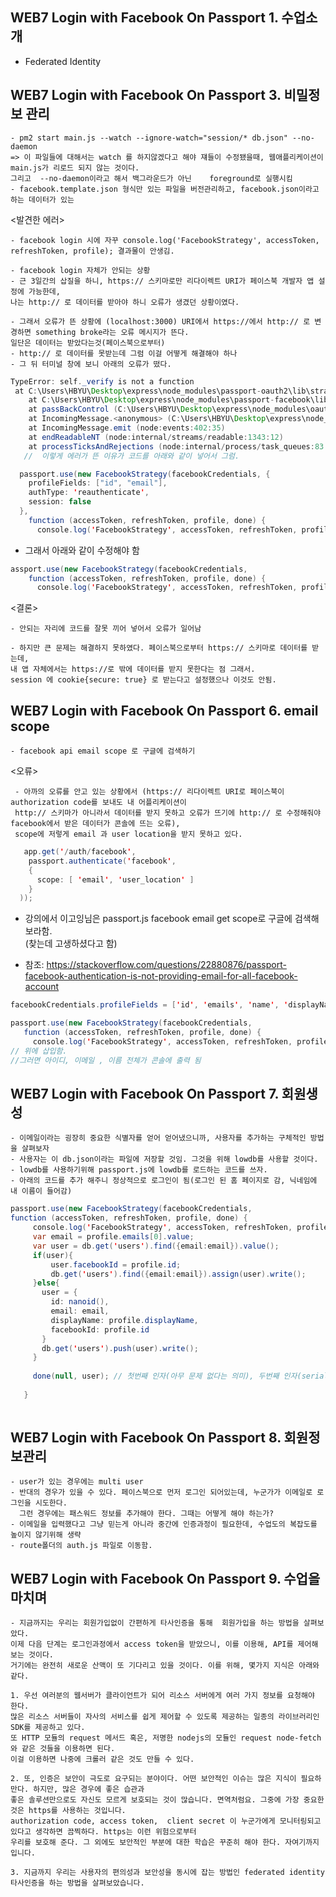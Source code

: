 

## WEB7 Login with Facebook On Passport 1. 수업소개

- Federated Identity



## WEB7 Login with Facebook On Passport 3. 비밀정보 관리
    - pm2 start main.js --watch --ignore-watch="session/* db.json" --no-daemon
    => 이 파일들에 대해서는 watch 를 하지않겠다고 해야 쟤들이 수정됐을때, 웹애플리케이션이 main.js가 리로드 되지 않는 것이다. 
    그리고  --no-daemon이라고 해서 백그라운드가 아닌    foreground로 실행시킴 
    - facebook.template.json 형식만 있는 파일을 버전관리하고, facebook.json이라고 하는 데이터가 있는 


<발견한 에러>

    - facebook login 시에 자꾸 console.log('FacebookStrategy', accessToken, refreshToken, profile); 결과물이 안생김.

    - facebook login 자체가 안되는 상황
    - 근 3일간의 삽질을 하니, https:// 스키마로만 리다이렉트 URI가 페이스북 개발자 앱 설정에 가능한데, 
    나는 http:// 로 데이터를 받아야 하니 오류가 생겼던 상황이였다.

    - 그래서 오류가 뜬 상황에 (localhost:3000) URI에서 https://에서 http:// 로 변경하면 something broke라는 오류 메시지가 뜬다. 
    일단은 데이터는 받았다는것(페이스북으로부터)
    - http:// 로 데이터를 못받는데 그럼 이걸 어떻게 해결해야 하나
    - 그 뒤 터미널 창에 보니 아래의 오류가 떴다.
~~~Java Script
TypeError: self._verify is not a function
 at C:\Users\HBYU\Desktop\express\node_modules\passport-oauth2\lib\strategy.js:205:24
    at C:\Users\HBYU\Desktop\express\node_modules\passport-facebook\lib\strategy.js:183:5
    at passBackControl (C:\Users\HBYU\Desktop\express\node_modules\oauth\lib\oauth2.js:134:9)
    at IncomingMessage.<anonymous> (C:\Users\HBYU\Desktop\express\node_modules\oauth\lib\oauth2.js:157:7)
    at IncomingMessage.emit (node:events:402:35)
    at endReadableNT (node:internal/streams/readable:1343:12)
    at processTicksAndRejections (node:internal/process/task_queues:83:21)
   //  이렇게 에러가 뜬 이유가 코드를 아래와 같이 넣어서 그럼. 
 ~~~


~~~Java Script
  passport.use(new FacebookStrategy(facebookCredentials, {
    profileFields: ["id", "email"],
    authType: 'reauthenticate',
    session: false
  },
    function (accessToken, refreshToken, profile, done) {
      console.log('FacebookStrategy', accessToken, refreshToken, profile);
~~~
- 그래서 아래와 같이 수정해야 함

~~~Java Script 
assport.use(new FacebookStrategy(facebookCredentials,
    function (accessToken, refreshToken, profile, done) {
      console.log('FacebookStrategy', accessToken, refreshToken, profile);
 ~~~
 
<결론> 

    - 안되는 자리에 코드를 잘못 끼어 넣어서 오류가 일어남

    - 하지만 큰 문제는 해결하지 못하였다. 페이스북으로부터 https:// 스키마로 데이터를 받는데, 
    내 앱 자체에서는 https://로 밖에 데이터를 받지 못한다는 점 그래서. 
    session 에 cookie{secure: true} 로 받는다고 설정했으나 이것도 안됨. 



## WEB7 Login with Facebook On Passport 6. email scope
    - facebook api email scope 로 구글에 검색하기 

<오류> 

     - 아까의 오류를 안고 있는 상황에서 (https:// 리다이렉트 URI로 페이스북이 authorization code를 보내도 내 어플리케이션이 
     http:// 스키마가 아니라서 데이터를 받지 못하고 오류가 뜨기에 http:// 로 수정해줘야 facebook에서 받은 데이터가 콘솔에 뜨는 오류),
     scope에 저렇게 email 과 user location을 받지 못하고 있다. 
     
~~~Java Script
   app.get('/auth/facebook',
    passport.authenticate('facebook',
    {
      scope: [ 'email', 'user_location' ]
    }
  ));
 ~~~
 
- 강의에서 이고잉님은 passport.js facebook email get scope로 구글에 검색해보라함.  
(찾는데 고생하셨다고 함)

 - 참조:
https://stackoverflow.com/questions/22880876/passport-facebook-authentication-is-not-providing-email-for-all-facebook-account
 
 ~~~Java Script
facebookCredentials.profileFields = ['id', 'emails', 'name', 'displayName']; // 코드를 
 
 passport.use(new FacebookStrategy(facebookCredentials,
    function (accessToken, refreshToken, profile, done) {
      console.log('FacebookStrategy', accessToken, refreshToken, profile); 
 // 위에 삽입함. 
 //그러면 아이디, 이메일 , 이름 전체가 콘솔에 출력 됨
 ~~~



## WEB7 Login with Facebook On Passport 7. 회원생성
    - 이메일이라는 굉장히 중요한 식별자를 얻어 얻어냈으니까, 사용자를 추가하는 구체적인 방법을 살펴보자
    - 사용자는 이 db.json이라는 파일에 저장할 것임. 그것을 위해 lowdb를 사용할 것이다. 
    - lowdb를 사용하기위해 passport.js에 lowdb를 로드하는 코드를 쓰자. 
    - 아래의 코드를 추가 해주니 정상적으로 로그인이 됨(로그인 된 홈 페이지로 감, 닉네임에 내 이름이 들어감)
 
 ~~~Java Script
passport.use(new FacebookStrategy(facebookCredentials,
 function (accessToken, refreshToken, profile, done) {
      console.log('FacebookStrategy', accessToken, refreshToken, profile);
      var email = profile.emails[0].value;
      var user = db.get('users').find({email:email}).value();
      if(user){
          user.facebookId = profile.id;
          db.get('users').find({email:email}).assign(user).write();
      }else{
        user = {
          id: nanoid(),
          email: email,
          displayName: profile.displayName,
          facebookId: profile.id
        }
        db.get('users').push(user).write();
      }
    
      done(null, user); // 첫번째 인자(아무 문제 없다는 의미), 두번째 인자(serializeUser로 넘길 user 객체)
  
    }
    
~~~

## WEB7 Login with Facebook On Passport 8. 회원정보관리
    - user가 있는 경우에는 multi user
    - 반대의 경우가 있을 수 있다. 페이스북으로 먼저 로그인 되어있는데, 누군가가 이메일로 로그인을 시도한다. 
      그런 경우에는 패스워드 정보를 추가해야 한다. 그때는 어떻게 해야 하는가?
    - 이메일을 입력했다고 그냥 믿는게 아니라 중간에 인증과정이 필요한데, 수업도의 복잡도를 높이지 않기위해 생략
    - route폴더의 auth.js 파일로 이동함. 

 
 
## WEB7 Login with Facebook On Passport 9. 수업을마치며
    - 지금까지는 우리는 회원가입없이 간편하게 타사인증을 통해  회원가입을 하는 방법을 살펴보았다. 
    이제 다음 단계는 로그인과정에서 access token을 받았으니, 이를 이용해, API를 제어해 보는 것이다. 
    거기에는 완전히 새로운 산맥이 또 기다리고 있을 것이다. 이를 위해, 몇가지 지식은 아래와 같다.

    1. 우선 여러분의 웹서버가 클라이언트가 되어 리소스 서버에게 여러 가지 정보를 요청해야 한다. 
    많은 리소스 서버들이 자사의 서비스를 쉽게 제어할 수 있도록 제공하는 일종의 라이브러리인 SDK를 제공하고 있다.
    또 HTTP 모듈의 request 메서드 혹은, 저명한 nodejs의 모듈인 request node-fetch 와 같은 것들을 이용하면 된다. 
    이걸 이용하면 나중에 크롤러 같은 것도 만들 수 있다. 

    2. 또, 인증은 보안이 극도로 요구되는 분야이다. 어떤 보안적인 이슈는 많은 지식이 필요하만다. 하지만, 많은 경우에 좋은 습관과
    좋은 솔루션만으로도 자신도 모르게 보호되는 것이 많습니다. 면역처럼요. 그중에 가장 중요한 것은 https를 사용하는 것입니다.
    authorization code, access token,  client secret 이 누군가에게 모니터링되고 있다고 생각하면 끔찍하다. https는 이런 위험으로부터 
    우리를 보호해 준다. 그 외에도 보안적인 부분에 대한 학습은 꾸준히 해야 한다. 자여기까지입니다. 

    3. 지금까지 우리는 사용자의 편의성과 보안성을 동시에 잡는 방법인 federated identity 타사인증을 하는 방법을 살펴보았습니다.  
